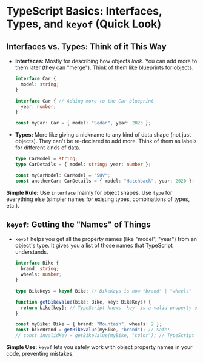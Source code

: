 # TypeScript Basics: Interfaces, Types, and `keyof` (Quick Look)



## Interfaces vs. Types: Think of it This Way

-   **Interfaces:** Mostly for describing how objects *look*. You can add more to them later (they can "merge"). Think of them like blueprints for objects.

    ```typescript
    interface Car {
      model: string;
    }

    interface Car { // Adding more to the Car blueprint
      year: number;
    }

    const myCar: Car = { model: "Sedan", year: 2023 };
    ```

-   **Types:** More like giving a nickname to any kind of data shape (not just objects). They can't be re-declared to add more. Think of them as labels for different kinds of data.

    ```typescript
    type CarModel = string;
    type CarDetails = { model: string; year: number };

    const myCarModel: CarModel = "SUV";
    const anotherCar: CarDetails = { model: "Hatchback", year: 2020 };
    ```

**Simple Rule:** Use `interface` mainly for object shapes. Use `type` for everything else (simpler names for existing types, combinations of types, etc.).

## `keyof`: Getting the "Names" of Things

-   `keyof` helps you get all the property names (like "model", "year") from an object's type. It gives you a list of those names that TypeScript understands.

    ```typescript
    interface Bike {
      brand: string;
      wheels: number;
    }

    type BikeKeys = keyof Bike; // BikeKeys is now "brand" | "wheels"

    function getBikeValue(bike: Bike, key: BikeKeys) {
      return bike[key]; // TypeScript knows 'key' is a valid property of Bike
    }

    const myBike: Bike = { brand: "Mountain", wheels: 2 };
    const bikeBrand = getBikeValue(myBike, "brand"); // Safe!
    // const invalidKey = getBikeValue(myBike, "color"); // TypeScript will complain!
    ```

**Simple Use:** `keyof` lets you safely work with object property names in your code, preventing mistakes.

